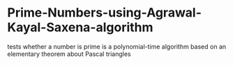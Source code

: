 # Prime-Numbers-using-Agrawal-Kayal-Saxena-algorithm
tests whether a number is prime is a polynomial-time algorithm based on an elementary theorem about Pascal triangles

